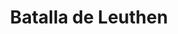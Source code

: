 ﻿---
title: "Batalla de Leuthen"
permalink: periodes_605.html
layout: periode
dataInici: 1757-12-05
sidebar: periodes
pares:
  - 458:
    title: "Guerra de los Siete Años"
    dataInici: "(1756)"
    dataFi: "(1763)"

fills:
jocsPrincipals:
  - title: "Leuthen 1757"
    bggId: 9277
    dataInici: 
    dataFi: 

  - title: "Leuthen: Frederick's Greatest Victory 5 December, 1757"
    bggId: 123604
    dataInici: 
    dataFi: 

jocsEscenaris:
jocsEpoca:
  - title: "Prussia's Glory"
    bggId: 3316
    escenari: "Leuthen"
    dataInici: 
    dataFi: 

jocsEpocaEscenaris:
---
